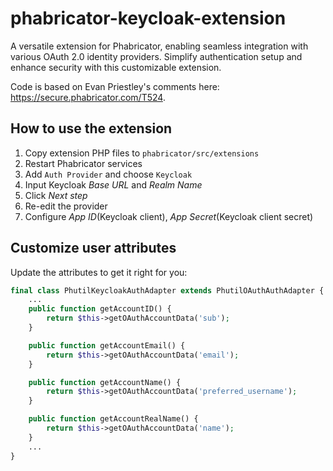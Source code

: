 # phabricator-keycloak-extension
A versatile extension for Phabricator, enabling seamless integration with various OAuth 2.0 identity providers. Simplify authentication setup and enhance security with this customizable extension.

Code is based on Evan Priestley's comments here: https://secure.phabricator.com/T524.

## How to use the extension

1. Copy extension PHP files to `phabricator/src/extensions`
2. Restart Phabricator services
3. Add `Auth Provider` and choose `Keycloak`
4. Input Keycloak *Base URL* and *Realm Name*
5. Click *Next step*
6. Re-edit the provider
7. Configure *App ID*(Keycloak client), *App Secret*(Keycloak client secret)

## Customize user attributes

Update the attributes to get it right for you:

```php
final class PhutilKeycloakAuthAdapter extends PhutilOAuthAuthAdapter {
    ...
    public function getAccountID() {
        return $this->getOAuthAccountData('sub');
    }

    public function getAccountEmail() {
        return $this->getOAuthAccountData('email');
    }

    public function getAccountName() {
        return $this->getOAuthAccountData('preferred_username');
    }

    public function getAccountRealName() {
        return $this->getOAuthAccountData('name');
    }
    ...
}
```
